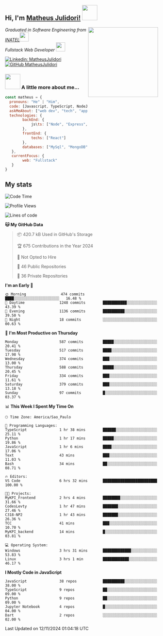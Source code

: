 <h2> Hi, I'm <a href="https://matheusjulidori.github.io" target="_blank">Matheus Julidori!</a> <img src="https://media.giphy.com/media/12oufCB0MyZ1Go/giphy.gif" width="50"></h2>
<img align='right' src="https://media.giphy.com/media/3oKIPnAiaMCws8nOsE/giphy.gif" width="230" height="auto">
<p><em>Graduated in Software Engineering from <a href="http://www.inatel.br" target="_blank">INATEL</a><img src="https://media.giphy.com/media/fYSnHlufseco8Fh93Z/giphy.gif" width="30"></br>
  Fullstack Web Developer <img src="https://media.giphy.com/media/WUlplcMpOCEmTGBtBW/giphy.gif" width="30">
</em></p>

[![Linkedin: MatheusJulidori](https://img.shields.io/badge/-MatheusJulidori-blue?style=flat-square&logo=Linkedin&logoColor=white&link=https://www.linkedin.com/in/MatheusJulidori/)](https://www.linkedin.com/in/MatheusJulidori/)
[![GitHub MatheusJulidori](https://img.shields.io/github/followers/matheusjulidori?label=follow&style=social)](https://github.com/MatheusJulidori)


### <img src="https://media.giphy.com/media/VgCDAzcKvsR6OM0uWg/giphy.gif" width="50"> A little more about me...  

```javascript
const matheus = {
  pronouns: "He" | "Him",
  code: [Javascript, TypeScript, NodeJS, Express, NestJS, React, MySQL, MongoDB, HTML, CSS, Python, Django, PostgreSQL],
  askMeAbout: ["web dev", "tech", "app dev", "games"],
  technologies: {
        backEnd: {
            js\ts: ["Node", "Express", "NestJS"]
        },
        frontEnd: {
            techs: ["React"]
        },
        databases: ["MySql", "MongoDB", "PostgreSQL"],
   },
   currentFocus: {
        web: "Fullstack"
   }
}
```
<h2>My stats</h2>

<!--START_SECTION:waka-->
![Code Time](http://img.shields.io/badge/Code%20Time-709%20hrs%205%20mins-blue)

![Profile Views](http://img.shields.io/badge/Profile%20Views-0-blue)

![Lines of code](https://img.shields.io/badge/From%20Hello%20World%20I%27ve%20Written-7.1%20million%20lines%20of%20code-blue)

**🐱 My GitHub Data** 

> 📦 420.7 kB Used in GitHub's Storage 
 > 
> 🏆 675 Contributions in the Year 2024
 > 
> 🚫 Not Opted to Hire
 > 
> 📜 46 Public Repositories 
 > 
> 🔑 36 Private Repositories 
 > 
**I'm an Early 🐤** 

```text
🌞 Morning                474 commits         ████░░░░░░░░░░░░░░░░░░░░░   16.48 % 
🌆 Daytime                1248 commits        ███████████░░░░░░░░░░░░░░   43.39 % 
🌃 Evening                1136 commits        ██████████░░░░░░░░░░░░░░░   39.50 % 
🌙 Night                  18 commits          ░░░░░░░░░░░░░░░░░░░░░░░░░   00.63 % 
```
📅 **I'm Most Productive on Thursday** 

```text
Monday                   587 commits         █████░░░░░░░░░░░░░░░░░░░░   20.41 % 
Tuesday                  517 commits         ████░░░░░░░░░░░░░░░░░░░░░   17.98 % 
Wednesday                374 commits         ███░░░░░░░░░░░░░░░░░░░░░░   13.00 % 
Thursday                 588 commits         █████░░░░░░░░░░░░░░░░░░░░   20.45 % 
Friday                   334 commits         ███░░░░░░░░░░░░░░░░░░░░░░   11.61 % 
Saturday                 379 commits         ███░░░░░░░░░░░░░░░░░░░░░░   13.18 % 
Sunday                   97 commits          █░░░░░░░░░░░░░░░░░░░░░░░░   03.37 % 
```


📊 **This Week I Spent My Time On** 

```text
🕑︎ Time Zone: America/Sao_Paulo

💬 Programming Languages: 
TypeScript               1 hr 38 mins        ██████░░░░░░░░░░░░░░░░░░░   25.11 % 
Python                   1 hr 17 mins        █████░░░░░░░░░░░░░░░░░░░░   19.86 % 
JavaScript               1 hr 6 mins         ████░░░░░░░░░░░░░░░░░░░░░   17.06 % 
Text                     43 mins             ███░░░░░░░░░░░░░░░░░░░░░░   11.03 % 
Bash                     34 mins             ██░░░░░░░░░░░░░░░░░░░░░░░   08.71 % 

🔥 Editors: 
VS Code                  6 hrs 32 mins       █████████████████████████   100.00 % 

🐱‍💻 Projects: 
MyKPI_Frontend           2 hrs 4 mins        ████████░░░░░░░░░░░░░░░░░   31.66 % 
CodesLevty               1 hr 47 mins        ███████░░░░░░░░░░░░░░░░░░   27.46 % 
C318-NP2                 1 hr 43 mins        ███████░░░░░░░░░░░░░░░░░░   26.36 % 
TCC                      41 mins             ███░░░░░░░░░░░░░░░░░░░░░░   10.70 % 
MyKPI_backend            14 mins             █░░░░░░░░░░░░░░░░░░░░░░░░   03.81 % 

💻 Operating System: 
Windows                  3 hrs 31 mins       █████████████░░░░░░░░░░░░   53.83 % 
Linux                    3 hrs 1 min         ████████████░░░░░░░░░░░░░   46.17 % 
```

**I Mostly Code in JavaScript** 

```text
JavaScript               38 repos            ██████████░░░░░░░░░░░░░░░   38.00 % 
TypeScript               9 repos             ██░░░░░░░░░░░░░░░░░░░░░░░   09.00 % 
Python                   9 repos             ██░░░░░░░░░░░░░░░░░░░░░░░   09.00 % 
Jupyter Notebook         4 repos             █░░░░░░░░░░░░░░░░░░░░░░░░   04.00 % 
Dart                     2 repos             ░░░░░░░░░░░░░░░░░░░░░░░░░   02.00 % 
```




 Last Updated on 12/11/2024 01:04:18 UTC
<!--END_SECTION:waka-->
